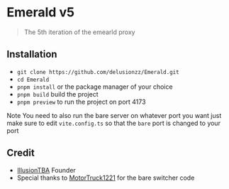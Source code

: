 # Emerald v5

> The 5th iteration of the emearld proxy

## Installation

- `git clone https://github.com/delusionzz/Emerald.git`
- `cd Emerald`
- `pnpm install` or the package manager of your choice
- `pnpm build` build the project
- `pnpm preview` to run the project on port 4173

Note You need to also run the bare server on whatever port you want just make sure to edit `vite.config.ts` so that the `bare` port is changed to your port

## Credit

- [IllusionTBA](https://github.com/illusionTBA) Founder
- Special thanks to [MotorTruck1221](https://github.com/MotorTruck1221) for the bare switcher code
